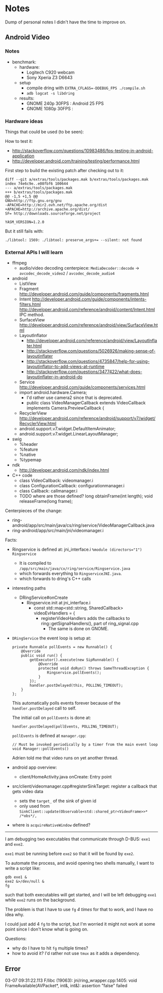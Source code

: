 # Notes

Dump of personal notes I didn't have the time to improve on.

## Android Video

### Notes

-   benchmark:
    - hardware:
        - Logitech C920 webcam
        - Sony Xperia Z3 D6643
    - setup
        - compile dring with `EXTRA_CFLAGS=-DDEBUG_FPS ./compile.sh`
        - `adb logcat -s libdring`
    - results:
        - GNOME 240p 30FPS : Android 25 FPS
        - GNOME 1080p 30FPS : 

### Hardware ideas

Things that could be used (to be seen):

How to test it:

- http://stackoverflow.com/questions/10983486/fps-testing-in-android-application
- http://developer.android.com/training/testing/performance.html

First step to build the existing patch after checking out to it:

    diff --git a/extras/tools/packages.mak b/extras/tools/packages.mak
    index 74e6c9e..e08fbf6 100644
    --- a/extras/tools/packages.mak
    +++ b/extras/tools/packages.mak
    @@ -1,5 +1,5 @@
    GNU=http://ftp.gnu.org/gnu
    -APACHE=http://mir2.ovh.net/ftp.apache.org/dist
    +APACHE=http://archive.apache.org/dist/
    SF= http://downloads.sourceforge.net/project

    YASM_VERSION=1.2.0

But it still fails with:

    ./libtool: 1569: ./libtool: preserve_args+= --silent: not found

### External APIs I will learn

-   ffmpeg
    -   audio/video decoding centerpiece: `MediaDecoder::decode` -> `avcodec_decode_video2` / `avcodec_decode_audio4`
-   android
    -   ListView
    -   Fragment <http://developer.android.com/guide/components/fragments.html>
    -   Intent <http://developer.android.com/guide/components/intents-filters.html> <http://developer.android.com/reference/android/content/Intent.html> IPC method.
    -   SurfaceView <http://developer.android.com/reference/android/view/SurfaceView.html>
    -   LayoutInflator
        - <http://developer.android.com/reference/android/view/LayoutInflater.html>
        - <http://stackoverflow.com/questions/5026926/making-sense-of-layoutinflater>
        - <http://stackoverflow.com/questions/4735847/help-for-using-layoutinflator-to-add-views-at-runtime>
        - <http://stackoverflow.com/questions/3477422/what-does-layoutinflater-in-android-do>
    -   Service <http://developer.android.com/guide/components/services.html>
    -   import android.hardware.Camera;
        - I'd rather use camera2 since that is deprecated.
        - public class VideoManagerCallback extends VideoCallback implements Camera.PreviewCallback {
    -   RecyclerView http://developer.android.com/reference/android/support/v7/widget/RecyclerView.html
    -   android.support.v7.widget.DefaultItemAnimator;
    -   android.support.v7.widget.LinearLayoutManager;
-   swig
    - %header
    - %feature
    - %native
    - %typemap
-   ndk
    - http://developer.android.com/ndk/index.html
-   C++ code
    -   class VideoCallback: videomanager.i
    -   class ConfigurationCallback: configurationmanager.i
    -   class Callback: callmanager.i
    -   TODO where are those defined?
            long obtainFrame(int length);
            void releaseFrame(long frame);

Centerpieces of the change:

- ring-android/app/src/main/java/cs/ring/service/VideoManagerCallback.java
- ring-android/app/src/main/jni/videomanager.i

Facts:

-   Ringservice is defined at: jni_interface.i `%module (directors="1") Ringservice`

    - It is compiled to `/app/src/main/java/cx/ring/service/Ringservice.java`
    - which forwards everything to `RingserviceJNI.java`.
    - which forwards to dring's C++ calls

-   interesting paths
    -   DRingService#onCreate
        - Ringservice.init at jni_interface.i
            - const std::map<std::string, SharedCallback> videoEvHandlers = {
                - registerVideoHandlers adds the callbacks to ring::getSignalHandlers(), part of ring_signal.cpp
                    - The same is done on GNOME.

-   `DRingService` the event loop is setup at:

        private Runnable pollEvents = new Runnable() {
            @Override
            public void run() {
                getExecutor().execute(new SipRunnable() {
                    @Override
                    protected void doRun() throws SameThreadException {
                        Ringservice.pollEvents();
                    }
                });
                handler.postDelayed(this, POLLING_TIMEOUT);
            }
        };

    This automatically polls events forever because of the `handler.postDelayed` call to self.

    The initial call on `pollEvents` is done at:

        handler.postDelayed(pollEvents, POLLING_TIMEOUT);

    `pollEvents` is defined at `manager.cpp`:

        // Must be invoked periodically by a timer from the main event loop
        void Manager::pollEvents()

    Adrien told me that video runs on yet another thread.

-   android app overview:

    - client/HomeActivity.java onCreate: Entry point

-   src/client/videomanager.cpp#registerSinkTarget: register a callback that gets video data

    - sets the `target_` of the sink of given id
    - only used from `SinkClient::update(Observable<std::shared_ptr<VideoFrame>>* /*obs*/,`

-   where is `acquireNativeWindow` defined?

---

I am debugging two executables that communicate through D-BUS: `exe1` and `exe2`.

`exe1` must be running before `exe2` so that it will be found by `exe2`.

To automate the process, and avoid opening two shells manually, I want to write a script like:

    gdb exe1 &
    exe2 &>/dev/null &
    fg

such that both executables will get started, and I will be left debugging `exe1` while `exe2` runs on the background.

The problem is that I have to use `fg` *4 times* for that to work, and I have no idea why.

I could just add 4 `fg` to the script, but I'm worried it might not work at some point since I don't know what is going on.

Questions:

-   why do I have to hit `fg` multiple times?
-   how to avoid it? I'd rather not use `tmux` as it adds a dependency.

## Error

03-07 09:31:22.113 F/libc    (19063): jni/ring_wrapper.cpp:1405: void FrameAvailable(AVPacket*, int&, int&): assertion "false" failed

